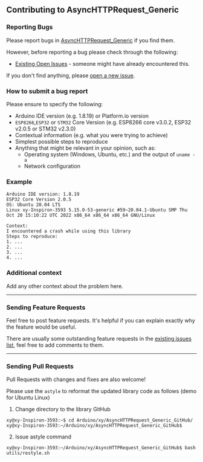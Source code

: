 ## Contributing to AsyncHTTPRequest_Generic

### Reporting Bugs

Please report bugs in [AsyncHTTPRequest_Generic](https://github.com/khoih-prog/AsyncHTTPRequest_Generic/issues/new) if you find them.

However, before reporting a bug please check through the following:

* [Existing Open Issues](https://github.com/khoih-prog/AsyncHTTPRequest_Generic/issues) - someone might have already encountered this.

If you don't find anything, please [open a new issue](https://github.com/khoih-prog/AsyncHTTPRequest_Generic/issues/new).

### How to submit a bug report

Please ensure to specify the following:

* Arduino IDE version (e.g. 1.8.19) or Platform.io version
* `ESP8266`,`ESP32` or `STM32` Core Version (e.g. ESP8266 core v3.0.2, ESP32 v2.0.5 or STM32 v2.3.0)
* Contextual information (e.g. what you were trying to achieve)
* Simplest possible steps to reproduce
* Anything that might be relevant in your opinion, such as:
  * Operating system (Windows, Ubuntu, etc.) and the output of `uname -a`
  * Network configuration


### Example

```
Arduino IDE version: 1.8.19
ESP32 Core Version 2.0.5
OS: Ubuntu 20.04 LTS
Linux xy-Inspiron-3593 5.15.0-53-generic #59~20.04.1-Ubuntu SMP Thu Oct 20 15:10:22 UTC 2022 x86_64 x86_64 x86_64 GNU/Linux

Context:
I encountered a crash while using this library
Steps to reproduce:
1. ...
2. ...
3. ...
4. ...
```

### Additional context

Add any other context about the problem here.

---

### Sending Feature Requests

Feel free to post feature requests. It's helpful if you can explain exactly why the feature would be useful.

There are usually some outstanding feature requests in the [existing issues list](https://github.com/khoih-prog/AsyncHTTPRequest_Generic/issues?q=is%3Aopen+is%3Aissue+label%3Aenhancement), feel free to add comments to them.

---

### Sending Pull Requests

Pull Requests with changes and fixes are also welcome!

Please use the `astyle` to reformat the updated library code as follows (demo for Ubuntu Linux)

1. Change directory to the library GitHub

```
xy@xy-Inspiron-3593:~$ cd Arduino/xy/AsyncHTTPRequest_Generic_GitHub/
xy@xy-Inspiron-3593:~/Arduino/xy/AsyncHTTPRequest_Generic_GitHub$
```

2. Issue astyle command

```
xy@xy-Inspiron-3593:~/Arduino/xy/AsyncHTTPRequest_Generic_GitHub$ bash utils/restyle.sh
```



